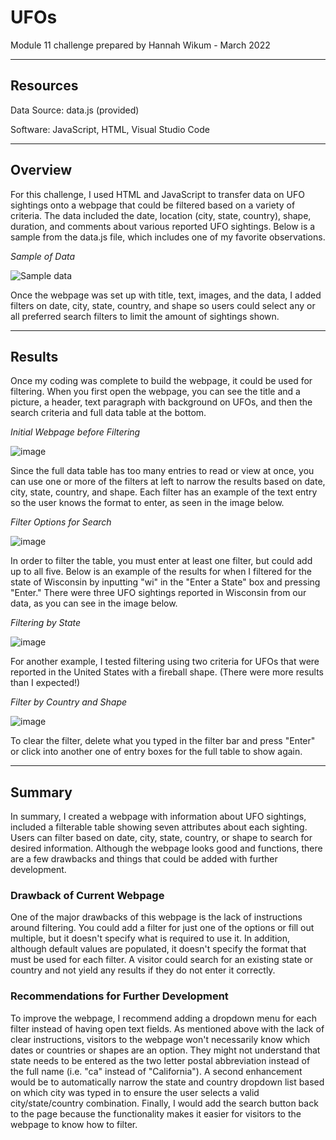 # UFOs
Module 11 challenge prepared by Hannah Wikum - March 2022
___

## Resources
Data Source: data.js (provided)

Software: JavaScript, HTML, Visual Studio Code
___

## Overview
For this challenge, I used HTML and JavaScript to transfer data on UFO sightings onto a webpage that could be filtered based on a variety of criteria. The data included the date, location (city, state, country), shape, duration, and comments about various reported UFO sightings. Below is a sample from the data.js file, which includes one of my favorite observations.

_Sample of Data_

![Sample data](https://user-images.githubusercontent.com/93058069/156274497-a470df92-2f99-4a63-aa1d-3f5ef1f468a3.PNG)

Once the webpage was set up with title, text, images, and the data, I added filters on date, city, state, country, and shape so users could select any or all preferred search filters to limit the amount of sightings shown.
___

## Results
Once my coding was complete to build the webpage, it could be used for filtering. When you first open the webpage, you can see the title and a picture, a header, text paragraph with background on UFOs, and then the search criteria and full data table at the bottom. 

_Initial Webpage before Filtering_

![image](https://user-images.githubusercontent.com/93058069/156275609-19607ab4-c5e2-4828-af3b-0486480d1d65.png)

Since the full data table has too many entries to read or view at once, you can use one or more of the filters at left to narrow the results based on date, city, state, country, and shape. Each filter has an example of the text entry so the user knows the format to enter, as seen in the image below.

_Filter Options for Search_

![image](https://user-images.githubusercontent.com/93058069/156275869-df8e8935-96e8-45a5-aa39-2fc73a98e6e2.png)

In order to filter the table, you must enter at least one filter, but could add up to all five. Below is an example of the results for when I filtered for the state of Wisconsin by inputting "wi" in the "Enter a State" box and pressing "Enter." There were three UFO sightings reported in Wisconsin from our data, as you can see in the image below.

_Filtering by State_

![image](https://user-images.githubusercontent.com/93058069/156276409-4787c070-db22-4d25-9ca7-bb3e3391016d.png)

For another example, I tested filtering using two criteria for UFOs that were reported in the United States with a fireball shape. (There were more results than I expected!)

_Filter by Country and Shape_

![image](https://user-images.githubusercontent.com/93058069/156276879-00f59551-e24a-4906-ab1a-fade95a04a46.png)

To clear the filter, delete what you typed in the filter bar and press "Enter" or click into another one of entry boxes for the full table to show again.
___

## Summary
In summary, I created a webpage with information about UFO sightings, included a filterable table showing seven attributes about each sighting. Users can filter based on date, city, state, country, or shape to search for desired information. Although the webpage looks good and functions, there are a few drawbacks and things that could be added with further development.

### Drawback of Current Webpage
One of the major drawbacks of this webpage is the lack of instructions around filtering. You could add a filter for just one of the options or fill out multiple, but it doesn't specify what is required to use it. In addition, although default values are populated, it doesn't specify the format that must be used for each filter. A visitor could search for an existing state or country and not yield any results if they do not enter it correctly.

### Recommendations for Further Development
To improve the webpage, I recommend adding a dropdown menu for each filter instead of having open text fields. As mentioned above with the lack of clear instructions, visitors to the webpage won't necessarily know which dates or countries or shapes are an option. They might not understand that state needs to be entered as the two letter postal abbreviation instead of the full name (i.e. "ca" instead of "California"). A second enhancement would be to automatically narrow the state and country dropdown list based on which city was typed in to ensure the user selects a valid city/state/country combination. Finally, I would add the search button back to the page because the functionality makes it easier for visitors to the webpage to know how to filter.


